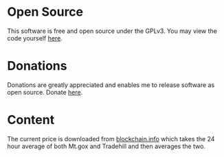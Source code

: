<h1>Open Source</h1>
<p>This software is free and open source under the GPLv3. You may view the code yourself <a href="https://github.com/SubZeroJake/QuickBTC">here</a>.</p>
<h1>Donations</h1>
<p>Donations are greatly appreciated and enables me to release software as open source. Donate <a href="https://coinbase.com/checkouts/9a374029d8e5d9bb3e33f9217ca8b53f">here</a>.</p>
<h1>Content</h1>
<p>The current price is downloaded from <a href="http://www.blockchain.info">blockchain.info</a> which takes the 24 hour average of both Mt.gox and Tradehill and then averages the two.</p>
